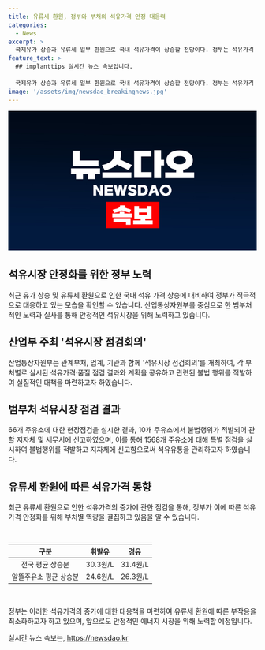 ```yaml
---
title: 유류세 환원, 정부와 부처의 석유가격 안정 대응력
categories:
  - News
excerpt: >
  국제유가 상승과 유류세 일부 환원으로 국내 석유가격이 상승할 전망이다. 정부는 석유가격 안정을 위해 노력하고, 관련 부처 및 업계와의 점검회의를 통해 대응책을 모색했다. 최근 유류세 환원에 따른 석유가격 동향을 주목하면서, 불법행위를 적발하고 석유가격·품질 특별 점검을 강화했다. 이에 따라 정부는 부처별 역량을 결집해 석유가격 안정화를 위한 노력을 다짐했다.
feature_text: >
  ## implanttips 실시간 뉴스 속보입니다.

  국제유가 상승과 유류세 일부 환원으로 국내 석유가격이 상승할 전망이다. 정부는 석유가격 안정을 위해 노력하고, 관련 부처 및 업계와의 점검회의를 통해 대응책을 모색했다. 최근 유류세 환원에 따른 석유가격 동향을 주목하면서, 불법행위를 적발하고 석유가격·품질 특별 점검을 강화했다. 이에 따라 정부는 부처별 역량을 결집해 석유가격 안정화를 위한 노력을 다짐했다.
image: '/assets/img/newsdao_breakingnews.jpg'
---
```


<p><img src="/assets/img/newsdao_breakingnews.jpg" alt="implanttips 속보" /></p>

<h2 data-ke-size="size26">석유시장 안정화를 위한 정부 노력</h2>

<p data-ke-size="size16">최근 유가 상승 및 유류세 환원으로 인한 국내 석유 가격 상승에 대비하여 정부가 적극적으로 대응하고 있는 모습을 확인할 수 있습니다. 산업통상자원부를 중심으로 한 범부처적인 노력과 실사를 통해 안정적인 석유시장을 위해 노력하고 있습니다.</p>

<h2 data-ke-size="size26">산업부 주최 '석유시장 점검회의'</h2>

<p data-ke-size="size16">산업통상자원부는 관계부처, 업계, 기관과 함께 '석유시장 점검회의'를 개최하여, 각 부처별로 실시된 석유가격·품질 점검 결과와 계획을 공유하고 관련된 불법 행위를 적발하여 실질적인 대책을 마련하고자 하였습니다.</p>

<h2 data-ke-size="size26">범부처 석유시장 점검 결과</h2>

<p data-ke-size="size16">66개 주유소에 대한 현장점검을 실시한 결과, 10개 주유소에서 불법행위가 적발되어 관할 지자체 및 세무서에 신고하였으며, 이를 통해 1568개 주유소에 대해 특별 점검을 실시하여 불법행위를 적발하고 지자체에 신고함으로써 석유유통을 관리하고자 하였습니다.</p>

<h2 data-ke-size="size26">유류세 환원에 따른 석유가격 동향</h2>

<p data-ke-size="size16">최근 유류세 환원으로 인한 석유가격의 증가에 관한 점검을 통해, 정부가 이에 따른 석유가격 안정화를 위해 부처별 역량을 결집하고 있음을 알 수 있습니다.</p>

<p data-ke-size="size16">&nbsp;</p>

<table>
    <thead>
        <tr>
            <th style="text-align: center;">구분</th>
            <th style="text-align: center;">휘발유</th>
            <th style="text-align: center;">경유</th>
        </tr>
    </thead>
    <tbody>
        <tr>
            <td style="text-align: center;">전국 평균 상승분</td>
            <td style="text-align: center;">30.3원/L</td>
            <td style="text-align: center;">31.4원/L</td>
        </tr>
        <tr>
            <td style="text-align: center;">알뜰주유소 평균 상승분</td>
            <td style="text-align: center;">24.6원/L</td>
            <td style="text-align: center;">26.3원/L</td>
        </tr>
    </tbody>
</table>

<p data-ke-size="size16">&nbsp;</p>

<p data-ke-size="size16">정부는 이러한 석유가격의 증가에 대한 대응책을 마련하여 유류세 환원에 따른 부작용을 최소화하고자 하고 있으며, 앞으로도 안정적인 에너지 시장을 위해 노력할 예정입니다.</p>
실시간 뉴스 속보는, <a href="https://newsdao.kr" rel="dofollow">https://newsdao.kr</a>


